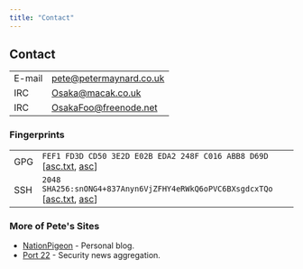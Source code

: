 ```yaml
---
title: "Contact"
---
```


## Contact 

|||
|:-----------|:--|
| E-mail | pete@petermaynard.co.uk|
| IRC | Osaka@macak.co.uk|
| IRC | OsakaFoo@freenode.net|

### Fingerprints

|||
|:--|:--|
| GPG | ```FEF1 FD3D CD50 3E2D E02B EDA2 248F C016 ABB8 D69D``` [[asc.txt](/keys/pete-gpg.asc.txt), [asc](keys/pete-gpg.asc)]|
| SSH | ```2048 SHA256:snONG4+837Anyn6VjZFHY4eRWkQ6oPVC6BXsgdcxTQo``` [[asc.txt](/keys/pete-ssh.pub.asc.txt), [asc](/keys/pete-ssh.pub.asc)] |

### More of Pete's Sites

- [NationPigeon](https://nationpigeon.com) - Personal blog.
- [Port 22](https://port22.co.uk) - Security news aggregation.